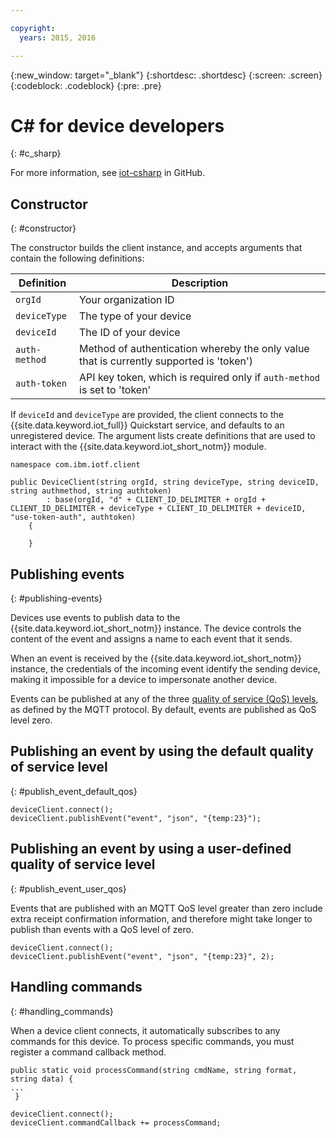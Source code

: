 ```yaml
---

copyright:
  years: 2015, 2016

---
```


{:new_window: target="_blank"}
{:shortdesc: .shortdesc}
{:screen: .screen}
{:codeblock: .codeblock}
{:pre: .pre}


# ﻿C# for device developers
{: #c_sharp}

For more information, see [iot-csharp](https://github.com/IoT-Analytics/iot-csharp) in GitHub.





## Constructor
{: #constructor}

The constructor builds the client instance, and accepts arguments that contain the following definitions:

| Definition     |Description     |
|----------------|----------------|
|``orgId``|Your organization ID
|``deviceType``|The type of your device|
|``deviceId`` |The ID of your device|
|``auth-method`` |Method of authentication whereby the only value that is currently supported is 'token')|
|``auth-token``|API key token, which is required only if ``auth-method`` is set to 'token'|

If ``deviceId`` and ``deviceType`` are provided, the client connects to the {{site.data.keyword.iot_full}} Quickstart service, and defaults to an unregistered device. The argument lists create definitions that are used to interact with the {{site.data.keyword.iot_short_notm}} module.





```
namespace com.ibm.iotf.client

public DeviceClient(string orgId, string deviceType, string deviceID, string authmethod, string authtoken)
        : base(orgId, "d" + CLIENT_ID_DELIMITER + orgId + CLIENT_ID_DELIMITER + deviceType + CLIENT_ID_DELIMITER + deviceID, "use-token-auth", authtoken)
    {

    }
```

## Publishing events
{: #publishing-events}

Devices use events to publish data to the {{site.data.keyword.iot_short_notm}} instance. The device controls the content of the event and assigns a name to each event that it sends.

When an event is received by the {{site.data.keyword.iot_short_notm}} instance, the credentials of the incoming event identify the sending device, making it impossible for a device to impersonate another device.

Events can be published at any of the three [quality of service (QoS) levels](../mqtt.html#managed-devices), as defined by the MQTT protocol. By default, events are published as QoS level zero.


## Publishing an event by using the default quality of service level
{: #publish_event_default_qos}

```
deviceClient.connect();
deviceClient.publishEvent("event", "json", "{temp:23}");
```


## Publishing an event by using a user-defined quality of service level
{: #publish_event_user_qos}

Events that are published with an MQTT QoS level greater than zero include extra receipt confirmation information, and therefore might take longer to publish than events with a QoS level of zero.


```
deviceClient.connect();
deviceClient.publishEvent("event", "json", "{temp:23}", 2);
```

## Handling commands
{: #handling_commands}

When a device client connects, it automatically subscribes to any commands for this device. To process specific commands, you must register a command callback method.

```
public static void processCommand(string cmdName, string format, string data) {
...
 }
```

```
deviceClient.connect();
deviceClient.commandCallback += processCommand;
```
